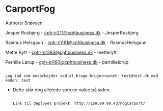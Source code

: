 # CarportFog

Authors: Snøvsen



Jesper Rusbjerg     -       cph-jr211@cphbusiness.dk        -       JesperRusbjerg  

Rasmus Helsgaun     -       cph-rh161@cphbusiness.dk        -       RasmusHelsgaun  

Mette Rytt          -       cph-mr383@cphbusiness.dk        -       metterytt       

Pernille Lørup      -       cph-pl160@cphbusiness.dk        -       pernillelorup   


                                                                                                                            Log ind som medarbejder ved at bruge brugernavnet: test@test.dk med koden: test
  - Dette står dog allerede som en value på siden. 

                                                                                                                            Link til deployet projekt: http://159.89.99.43/FogCarport/
